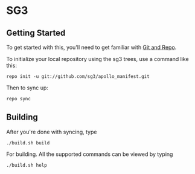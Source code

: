 SG3
===========

Getting Started
---------------

To get started with this, you'll need to get
familiar with [Git and Repo](http://source.android.com/download/using-repo).

To initialize your local repository using the sg3 trees, use a command like this:

    repo init -u git://github.com/sg3/apollo_manifest.git

Then to sync up:

    repo sync


Building
--------

After you're done with syncing, type

    ./build.sh build

For building.
All the supported commands can be viewed by typing

    ./build.sh help
